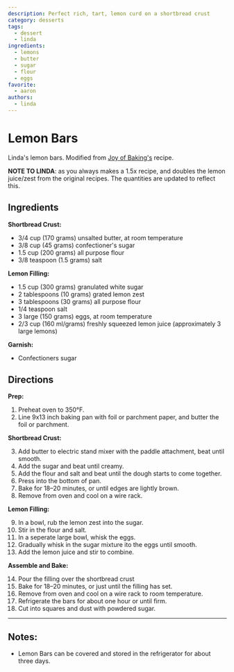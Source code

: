 ```yaml
---
description: Perfect rich, tart, lemon curd on a shortbread crust
category: desserts
tags:
  - dessert
  - linda
ingredients:
  - lemons
  - butter
  - sugar
  - flour
  - eggs
favorite:
  - aaron
authors:
  - linda
---
```


# Lemon Bars

Linda's lemon bars. Modified from [Joy of Baking's](https://www.joyofbaking.com/LemonBars.html) recipe.

**NOTE TO LINDA**: as you always makes a 1.5x recipe, and doubles the lemon juice/zest from the original recipes. The quantities are updated to reflect this.

## Ingredients

**Shortbread Crust:**
- 3/4 cup (170 grams) unsalted butter, at room temperature
- 3/8 cup (45 grams) confectioner's sugar
- 1.5 cup (200 grams) all purpose flour
- 3/8 teaspoon (1.5 grams) salt

**Lemon Filling:**
- 1.5 cup (300 grams) granulated white sugar
- 2 tablespoons (10 grams) grated lemon zest
- 3 tablespoons (30 grams) all purpose flour
- 1/4 teaspoon salt
- 3 large (150 grams) eggs, at room temperature
- 2/3 cup (160 ml/grams) freshly squeezed lemon juice (approximately 3 large lemons)

**Garnish:**
- Confectioners sugar 

## Directions

**Prep:** 

1. Preheat oven to 350°F. 
2. Line 9x13 inch baking pan with foil or parchment paper, and butter the foil or parchment.

**Shortbread Crust:** 

3. Add butter to electric stand mixer with the paddle attachment, beat until smooth. 
4. Add the sugar and beat until creamy. 
5. Add the flour and salt and beat until the dough starts to come together. 
6. Press into the bottom of pan.
7. Bake for 18–20 minutes, or until edges are lightly brown. 
8. Remove from oven and cool on a wire rack.

**Lemon Filling:** 

9. In a bowl, rub the lemon zest into the sugar. 
10. Stir in the flour and salt. 
11. In a seperate large bowl, whisk the eggs. 
12. Gradually whisk in the sugar mixture ito the eggs until smooth. 
13. Add the lemon juice and stir to combine. 

**Assemble and Bake:**

14. Pour the filling over the shortbread crust 
15. Bake for 18–20 minutes, or just until the filling has set. 
16. Remove from oven and cool on a wire rack to room temperature. 
17. Refrigerate the bars for about one hour or until firm. 
18. Cut into squares and dust with powdered sugar. 

* * *

## Notes:

- Lemon Bars can be covered and stored in the refrigerator for about three days.
